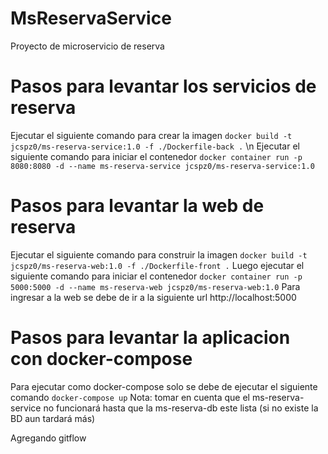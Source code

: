 # MsReservaService

Proyecto de microservicio de reserva

# Pasos para levantar los servicios de reserva

Ejecutar el siguiente comando para crear la imagen
`
docker build -t jcspz0/ms-reserva-service:1.0 -f ./Dockerfile-back .
`
\n
Ejecutar el siguiente comando para iniciar el contenedor
`
 docker container run -p 8080:8080 -d --name ms-reserva-service jcspz0/ms-reserva-service:1.0
`

# Pasos para levantar la web de reserva

Ejecutar el siguiente comando para construir la imagen
`
docker build -t jcspz0/ms-reserva-web:1.0 -f ./Dockerfile-front .
`
Luego ejecutar el siguiente comando para iniciar el contenedor
`
docker container run -p 5000:5000 -d --name ms-reserva-web jcspz0/ms-reserva-web:1.0
`
Para ingresar a la web se debe de ir a la siguiente url
http://localhost:5000

# Pasos para levantar la aplicacion con docker-compose

Para ejecutar como docker-compose solo se debe de ejecutar el siguiente comando
`
docker-compose up
`
Nota: tomar en cuenta que el ms-reserva-service no funcionará hasta que la ms-reserva-db este lista (si no existe la BD aun tardará más)


Agregando gitflow